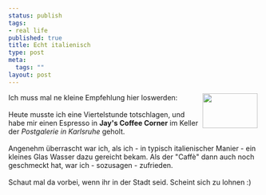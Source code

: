 ```yaml
--- 
status: publish
tags: 
- real life
published: true
title: Echt italienisch
type: post
meta: 
  tags: ""
layout: post
---
```

<img width="110" hspace="5" height="70" border="0" align="right" src="/wp-content/olduploads/allgemein/espresso.serendipityThumb.jpg" alt=""  />Ich muss mal ne kleine Empfehlung hier loswerden:<br /><br />Heute musste ich eine Viertelstunde totschlagen, und habe mir einen Espresso in <span style="font-weight: bold;">Jay's Coffee Corner</span> im Keller der <span style="font-style: italic;">Postgalerie in Karlsruhe</span> geholt.<br /><br />Angenehm überrascht war ich, als ich - in typisch italienischer Manier - ein kleines Glas Wasser dazu gereicht bekam. Als der &quot;Caffè&quot; dann auch noch geschmeckt hat, war ich - sozusagen - zufrieden.<br /><br />Schaut mal da vorbei, wenn ihr in der Stadt seid. Scheint sich zu lohnen :)
